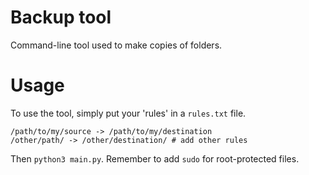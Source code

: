 # Backup tool

Command-line tool used to make copies of folders.

# Usage

To use the tool, simply put your 'rules' in a `rules.txt` file.

```
/path/to/my/source -> /path/to/my/destination
/other/path/ -> /other/destination/ # add other rules
```

Then `python3 main.py`. Remember to add `sudo` for root-protected files.